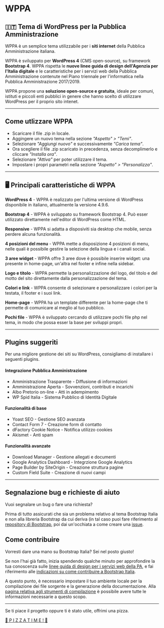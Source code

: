 # WPPA
## 🇮🇹 Tema di WordPress per la Pubblica Amministrazione 


WPPA è un semplice tema utilizzabile per i **siti internet** della Pubblica Amministrazione italiana.

WPPA è sviluppato per **WordPress 4** (CMS open-source), su framework **Bootstrap 4**. 
WPPA rispetta le **nuove linee guida di design dell'Agenzia per l'Italia digitale** e le caratteristiche per i servizi web della Pubblica Amministrazione contenute nel Piano triennale per l'informatica nella Pubblica Amministrazione 2017/2019.

WPPA propone una **soluzione open-source e gratuita**, ideale per comuni, istituti e piccoli enti pubblici in genere che hanno scelto di utilizzare WordPress per il proprio sito intenet.

---

## Come utlizzare WPPA
* Scaricare il file .zip in locale.
* Aggingere un nuovo tema nella sezione _"Aspetto" > "Temi"_.
* Selezionare _"Aggiungi nuovo"_ e successivamente _"Carica tema"_.
* Ora scegliere il file .zip scaricato in precedenza, senza decomplimerlo e cliccare _"Installa ora"_.
* Selezionare _"Attiva"_ per poter utilizzare il tema.
* Impostare i propri parametri nella sezione _"Aspetto" > "Personalizza"_.

---

## 🖥️ Principali caratteristiche di WPPA
**WordPress 4** - WPPA è realizzato per l'ultima versione di WordPress disponibile in italiano, attualmente la versione 4.9.6.

**Bootstrap 4** - WPPA è sviluppato su framework Bootstrap 4. Può esser utilizzato direttamente nell'editor di WordPress come HTML.

**Responsive** - WPPA si adatta a disposiviti sia desktop che mobile, senza perdere alcuna funzionalità.

**4 posizioni del menu** - WPPA mette a disposizione 4 posizioni di menu, nelle quali è possibile gestire la selezione della lingua e i canali social.

**3 aree widget** - WPPA offre 3 aree dove è possibile inserire widget: una presente in home-page, un'altra nel footer e infine nella sidebar.

**Logo e titolo** - WPPA permette la personalizzazione del logo, del titolo e del motto del sito direttamente dalla personalizzazione del tema.

**Colori e link** - WPPA consente di selezionare e personalizzare i colori per la testata, il footer e i suoi link.

**Home-page** - WPPA ha un template differente per la home-page che ti permette di comunicare al meglio al tuo pubblico.

**Pochi file** - WPPA è sviluppato cercando di utilizzare pochi file php nel tema, in modo che possa esser la base per sviluppi propri.

---

## Plugins suggeriti

Per una migliore gestione dei siti su WordPress, consigliamo di installare i seguenti plugins.

#### Integrazione Pubblica Amministrazione

+ Amministrazione Trasparente - Diffusione di informazioni
+ Amministrazione Aperta - Sovvenzioni, contributi e incarichi
+ Albo Pretorio on-line - Atti in adempimento
+ WP Spid Italia - Sistema Pubblico di Identità Digitale

#### Funzionalità di base

+ Yoast SEO - Gestione SEO avanzata
+ Contact Form 7 - Creazione form di contatto
+ dFactory Cookie Notice - Notifica utilizzo cookies
+ Akismet - Anti spam

#### Funzionalità avanzate

+ Download Manager - Gestione allegati e documenti
+ Google Analytics Dashboard - Integrzione Google Analytics
+ Page Builder by SiteOrigin - Creazione struttura pagine
+ Custom Field Suite - Creazione di nuovi campi

---

## Segnalazione bug e richieste di aiuto
Vuoi segnalare un bug o fare una richiesta?

Prima di tutto assicurati che sia un problema relativo al tema Bootstrap Italia e non alla libreria Bootstrap da cui deriva (in tal caso puoi fare riferimento al [repository di Bootstrap](https://github.com/twbs/bootstrap), poi dai un'occhiata a come creare una [issue](https://github.com/italia/bootstrap-italia/blob/master/CONTRIBUTING.md#creare-una-issue).

## Come contribuire
Vorresti dare una mano su Bootstrap Italia? Sei nel posto giusto!

Se non l'hai già fatto, inizia spendendo qualche minuto per approfondire la tua conoscenza sulle [linee guida di design per i servizi web della PA](https://design-italia.readthedocs.io/it/stable/index.html), e fai riferimento alle [indicazioni su come contribuire a Bootstrap Italia](https://github.com/italia/bootstrap-italia/blob/master/CONTRIBUTING.md).

A questo punto, è necessario impostare il tuo ambiente locale per la compilazione dei file sorgente e la generazione della documentazione. Alla [pagina relativa agli strumenti di compilazione](https://italia.github.io/bootstrap-italia/docs/come-iniziare/strumenti-di-compilazione/) è possibile avere tutte le informazioni necessarie a questo scopo.

---

Se ti piace il progetto oppure ti è stato utile, offrimi una pizza.

[🍕 P I Z Z A   T I M E ! 🍕](https://www.paypal.me/MarcoGargano/5)

